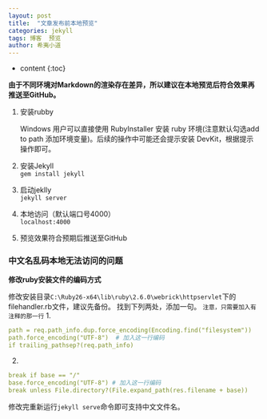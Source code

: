 ```yaml
---
layout: post
title:  "文章发布前本地预览"
categories: jekyll
tags: 博客  预览
author: 希夷小道
---
```


* content
{:toc}


**由于不同环境对Markdown的渲染存在差异，所以建议在本地预览后符合效果再推送至GitHub。**





1. 安装rubby

    Windows 用户可以直接使用 RubyInstaller 安装 ruby 环境(注意默认勾选add to path 添加环境变量)。后续的操作中可能还会提示安装 DevKit，根据提示操作即可。

2. 安装Jekyll <br>
      `gem install jekyll`
      
3. 启动jeklly <br>
     `jekyll server`
     
4. 本地访问（默认端口号4000）<br>
    `localhost:4000` 
  
5. 预览效果符合预期后推送至GitHub


### 中文名乱码本地无法访问的问题
**修改ruby安装文件的编码方式**

修改安装目录`C:\Ruby26-x64\lib\ruby\2.6.0\webrick\httpservlet`下的filehandler.rb文件，建议先备份。
找到下列两处，添加一句。
`注意，只需要加入有注释的那一行`
1.
```yml
path = req.path_info.dup.force_encoding(Encoding.find("filesystem"))
path.force_encoding("UTF-8")  # 加入这一行编码
if trailing_pathsep?(req.path_info) 
```


2.
```yml
break if base == "/"
base.force_encoding("UTF-8") # 加入这一行编码
break unless File.directory?(File.expand_path(res.filename + base))
```

修改完重新运行`jekyll serve`命令即可支持中文文件名。 
